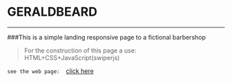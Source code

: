 # GERALDBEARD
---
###This is a simple landing responsive page to a fictional barbershop
>For the construction of this page a use:
HTML+CSS+JavaScript(swiperjs)

`
see the web page:  
`[click here](https://dgdesignn.github.io/geraldoBeard/)
 
